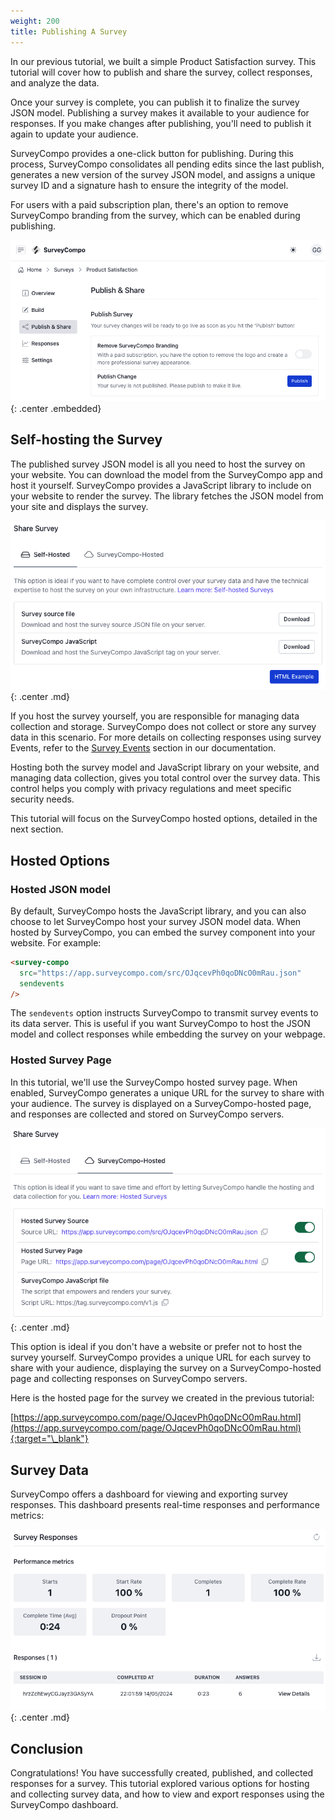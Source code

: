 ```yaml
---
weight: 200
title: Publishing A Survey
---
```


In our previous tutorial, we built a simple Product Satisfaction survey. This tutorial will cover how to publish and share the survey, collect responses, and analyze the data.

Once your survey is complete, you can publish it to finalize the survey JSON model. Publishing a survey makes it available to your audience for responses. If you make changes after publishing, you'll need to publish it again to update your audience.

SurveyCompo provides a one-click button for publishing. During this process, SurveyCompo consolidates all pending edits since the last publish, generates a new version of the survey JSON model, and assigns a unique survey ID and a signature hash to ensure the integrity of the model.

For users with a paid subscription plan, there's an option to remove SurveyCompo branding from the survey, which can be enabled during publishing.

![Tutorial - Publishing](../assets/images/tutorial-publish.png){: .center .embedded}

## Self-hosting the Survey

The published survey JSON model is all you need to host the survey on your website. You can download the model from the SurveyCompo app and host it yourself. SurveyCompo provides a JavaScript library to include on your website to render the survey. The library fetches the JSON model from your site and displays the survey.

![Tutorial - Self-hosting](../assets/images/tutorial-selfhosting.png){: .center .md}

If you host the survey yourself, you are responsible for managing data collection and storage. SurveyCompo does not collect or store any survey data in this scenario. For more details on collecting responses using survey Events, refer to the [Survey Events](/advanced/#events) section in our documentation.

Hosting both the survey model and JavaScript library on your website, and managing data collection, gives you total control over the survey data. This control helps you comply with privacy regulations and meet specific security needs.

This tutorial will focus on the SurveyCompo hosted options, detailed in the next section.

## Hosted Options

### Hosted JSON model

By default, SurveyCompo hosts the JavaScript library, and you can also choose to let SurveyCompo host your survey JSON model data. When hosted by SurveyCompo, you can embed the survey component into your website. For example:

```html
<survey-compo
  src="https://app.surveycompo.com/src/OJqcevPh0qoDNcO0mRau.json"
  sendevents
/>
```

The `sendevents` option instructs SurveyCompo to transmit survey events to its data server. This is useful if you want SurveyCompo to host the JSON model and collect responses while embedding the survey on your webpage.

### Hosted Survey Page

In this tutorial, we'll use the SurveyCompo hosted survey page. When enabled, SurveyCompo generates a unique URL for the survey to share with your audience. The survey is displayed on a SurveyCompo-hosted page, and responses are collected and stored on SurveyCompo servers.

![Tutorial - Hosted Survey](../assets/images/tutorial-hosted.png){: .center .md}

This option is ideal if you don't have a website or prefer not to host the survey yourself. SurveyCompo provides a unique URL for each survey to share with your audience, displaying the survey on a SurveyCompo-hosted page and collecting responses on SurveyCompo servers.

Here is the hosted page for the survey we created in the previous tutorial:

[https://app.surveycompo.com/page/OJqcevPh0qoDNcO0mRau.html](https://app.surveycompo.com/page/OJqcevPh0qoDNcO0mRau.html){:target="\_blank"}

## Survey Data

SurveyCompo offers a dashboard for viewing and exporting survey responses. This dashboard presents real-time responses and performance metrics:

![Tutorial - Survey Data](../assets/images/tutorial-survey-data.png){: .center .md}

## Conclusion

Congratulations! You have successfully created, published, and collected responses for a survey. This tutorial explored various options for hosting and collecting survey data, and how to view and export responses using the SurveyCompo dashboard.
